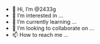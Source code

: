 - 👋 Hi, I’m @2433g
- 👀 I’m interested in ...
- 🌱 I’m currently learning ...
- 💞️ I’m looking to collaborate on ...
- 📫 How to reach me ...

<!---
2433g/2433g is a ✨ special ✨ repository because its `README.md` (this file) appears on your GitHub profile.
You can click the Preview link to take a look at your changes.
--->

